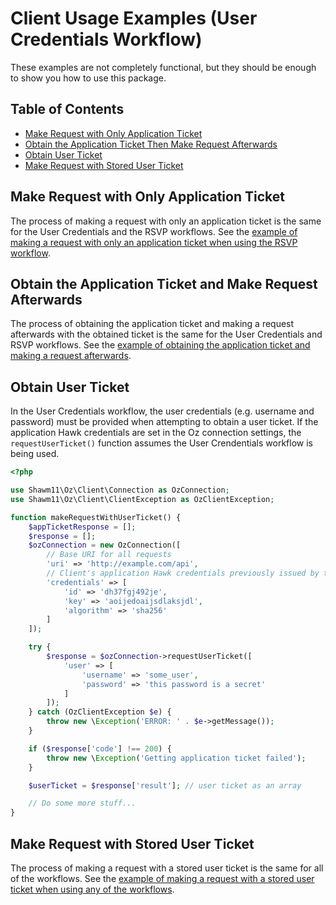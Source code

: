 Client Usage Examples (User Credentials Workflow)
=================================================

These examples are not completely functional, but they should be enough to show
you how to use this package.

Table of Contents
-----------------

- [Make Request with Only Application Ticket](#make-request-with-only-application-ticket)
- [Obtain the Application Ticket Then Make Request Afterwards](#obtain-the-application-ticket-then-make-request-afterwards)
- [Obtain User Ticket](#obtain-user-ticket)
- [Make Request with Stored User Ticket](#request-with-stored-user-ticket)

Make Request with Only Application Ticket
-----------------------------------------

The process of making a request with only an application ticket is the same for
the User Credentials and the RSVP workflows. See the [example of making a
request with only an application ticket when using the RSVP workflow](docs/usage-examples/rsvp-workflows-client.md#make-request-with-stored-user-ticket).

Obtain the Application Ticket and Make Request Afterwards
---------------------------------------------------------

The process of obtaining the application ticket and making a request afterwards
with the obtained ticket is the same  for the User Credentials and RSVP
workflows. See the [example of obtaining the application ticket and making a
request afterwards](docs/usage-examples/rsvp-workflows-client.md#obtain-the-application-ticket-and-make-request-afterwards).

Obtain User Ticket
------------------

In the User Credentials workflow, the user credentials (e.g. username and
password) must be provided when attempting to obtain a user ticket. If the
application Hawk credentials are set in the Oz connection settings, the
`requestUserTicket()` function assumes the User Crendentials workflow is being
used.

```php
<?php

use Shawm11\Oz\Client\Connection as OzConnection;
use Shawm11\Oz\Client\ClientException as OzClientException;

function makeRequestWithUserTicket() {
    $appTicketResponse = [];
    $response = [];
    $ozConnection = new OzConnection([
        // Base URI for all requests
        'uri' => 'http://example.com/api',
        // Client's application Hawk credentials previously issued by the server
        'credentials' => [
            'id' => 'dh37fgj492je',
            'key' => 'aoijedoaijsdlaksjdl',
            'algorithm' => 'sha256'
        ]
    ]);

    try {
        $response = $ozConnection->requestUserTicket([
            'user' => [
                'username' => 'some_user',
                'password' => 'this password is a secret'
            ]
        ]);
    } catch (OzClientException $e) {
        throw new \Exception('ERROR: ' . $e->getMessage());
    }

    if ($response['code'] !== 200) {
        throw new \Exception('Getting application ticket failed');
    }

    $userTicket = $response['result']; // user ticket as an array

    // Do some more stuff...
}
```

Make Request with Stored User Ticket
------------------------------------

The process of making a request with a stored user ticket is the same for all of
the workflows. See the [example of making a request with a stored user ticket
when using any of the workflows](docs/usage-examples/all-workflows-client.md#make-request-with-stored-user-ticket).
